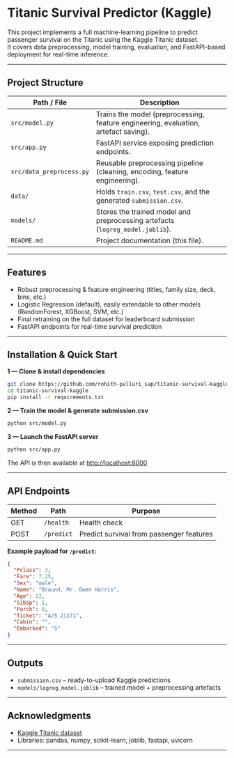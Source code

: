 # Titanic Survival Predictor (Kaggle)

This project implements a full machine-learning pipeline to predict passenger survival on the Titanic using the Kaggle Titanic dataset.  
It covers data preprocessing, model training, evaluation, and FastAPI-based deployment for real-time inference.

---

## Project Structure

| Path / File                       | Description                                                      |
|------------------------------------|------------------------------------------------------------------|
| `src/model.py`                    | Trains the model (preprocessing, feature engineering, evaluation, artefact saving). |
| `src/app.py`                      | FastAPI service exposing prediction endpoints.                   |
| `src/data_preprocess.py`          | Reusable preprocessing pipeline (cleaning, encoding, feature engineering). |
| `data/`                           | Holds `train.csv`, `test.csv`, and the generated `submission.csv`.|
| `models/`                         | Stores the trained model and preprocessing artefacts (`logreg_model.joblib`). |
| `README.md`                       | Project documentation (this file).                               |

---

## Features

- Robust preprocessing & feature engineering (titles, family size, deck, bins, etc.)
- Logistic Regression (default), easily extendable to other models (RandomForest, XGBoost, SVM, etc.)
- Final retraining on the full dataset for leaderboard submission
- FastAPI endpoints for real-time survival prediction

---

## Installation & Quick Start

**1 — Clone & install dependencies**
```bash
git clone https://github.com/rohith-pulluri_sap/titanic-survival-kaggle.git
cd titanic-survival-kaggle
pip install -r requirements.txt
```

**2 — Train the model & generate submission.csv**
```bash
python src/model.py
```

**3 — Launch the FastAPI server**
```bash
python src/app.py
```
The API is then available at [http://localhost:8000](http://localhost:8000)

---

## API Endpoints

| Method | Path      | Purpose                                  |
|--------|-----------|------------------------------------------|
| GET    | `/health` | Health check                             |
| POST   | `/predict`| Predict survival from passenger features |

**Example payload for `/predict`:**
```json
{
  "Pclass": 3,
  "Fare": 7.25,
  "Sex": "male",
  "Name": "Braund, Mr. Owen Harris",
  "Age": 22,
  "SibSp": 1,
  "Parch": 0,
  "Ticket": "A/5 21171",
  "Cabin": "",
  "Embarked": "S"
}
```

---

## Outputs

- `submission.csv` – ready-to-upload Kaggle predictions
- `models/logreg_model.joblib` – trained model + preprocessing artefacts

---

## Acknowledgments

- [Kaggle Titanic dataset](https://www.kaggle.com/c/titanic)
- Libraries: pandas, numpy, scikit-learn, joblib, fastapi, uvicorn

---